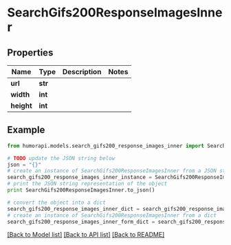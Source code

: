 # SearchGifs200ResponseImagesInner


## Properties

Name | Type | Description | Notes
------------ | ------------- | ------------- | -------------
**url** | **str** |  | 
**width** | **int** |  | 
**height** | **int** |  | 

## Example

```python
from humorapi.models.search_gifs200_response_images_inner import SearchGifs200ResponseImagesInner

# TODO update the JSON string below
json = "{}"
# create an instance of SearchGifs200ResponseImagesInner from a JSON string
search_gifs200_response_images_inner_instance = SearchGifs200ResponseImagesInner.from_json(json)
# print the JSON string representation of the object
print SearchGifs200ResponseImagesInner.to_json()

# convert the object into a dict
search_gifs200_response_images_inner_dict = search_gifs200_response_images_inner_instance.to_dict()
# create an instance of SearchGifs200ResponseImagesInner from a dict
search_gifs200_response_images_inner_form_dict = search_gifs200_response_images_inner.from_dict(search_gifs200_response_images_inner_dict)
```
[[Back to Model list]](../README.md#documentation-for-models) [[Back to API list]](../README.md#documentation-for-api-endpoints) [[Back to README]](../README.md)



